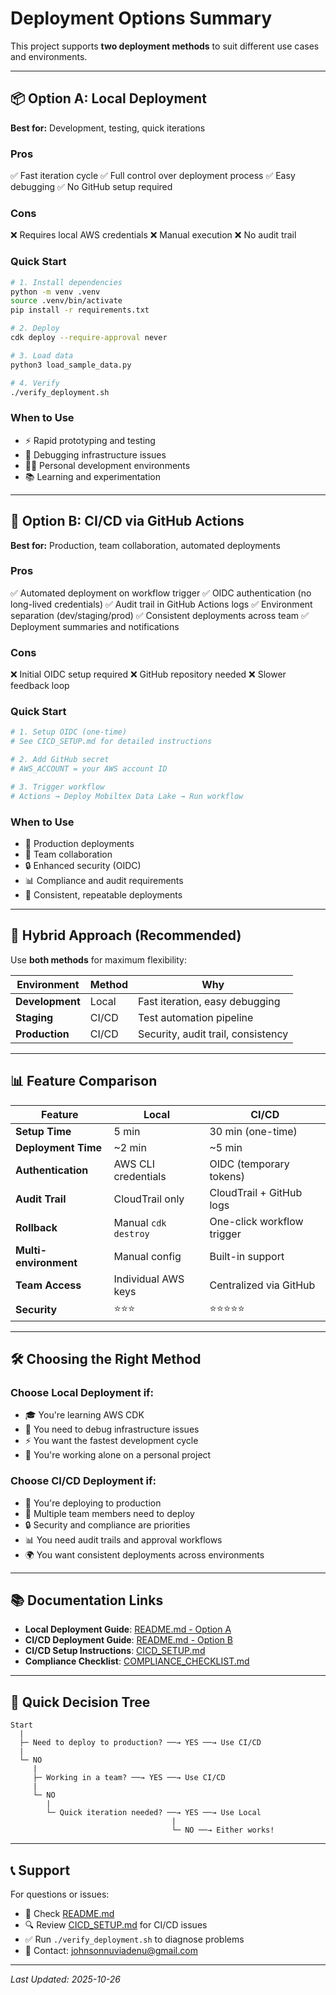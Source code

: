 # Deployment Options Summary

This project supports **two deployment methods** to suit different use cases and environments.

---

## 📦 Option A: Local Deployment

**Best for:** Development, testing, quick iterations

### Pros
✅ Fast iteration cycle
✅ Full control over deployment process
✅ Easy debugging
✅ No GitHub setup required

### Cons
❌ Requires local AWS credentials
❌ Manual execution
❌ No audit trail

### Quick Start
```bash
# 1. Install dependencies
python -m venv .venv
source .venv/bin/activate
pip install -r requirements.txt

# 2. Deploy
cdk deploy --require-approval never

# 3. Load data
python3 load_sample_data.py

# 4. Verify
./verify_deployment.sh
```

### When to Use
- ⚡ Rapid prototyping and testing
- 🔧 Debugging infrastructure issues
- 👨‍💻 Personal development environments
- 📚 Learning and experimentation

---

## 🚀 Option B: CI/CD via GitHub Actions

**Best for:** Production, team collaboration, automated deployments

### Pros
✅ Automated deployment on workflow trigger
✅ OIDC authentication (no long-lived credentials)
✅ Audit trail in GitHub Actions logs
✅ Environment separation (dev/staging/prod)
✅ Consistent deployments across team
✅ Deployment summaries and notifications

### Cons
❌ Initial OIDC setup required
❌ GitHub repository needed
❌ Slower feedback loop

### Quick Start
```bash
# 1. Setup OIDC (one-time)
# See CICD_SETUP.md for detailed instructions

# 2. Add GitHub secret
# AWS_ACCOUNT = your AWS account ID

# 3. Trigger workflow
# Actions → Deploy Mobiltex Data Lake → Run workflow
```

### When to Use
- 🏢 Production deployments
- 👥 Team collaboration
- 🔒 Enhanced security (OIDC)
- 📊 Compliance and audit requirements
- 🔄 Consistent, repeatable deployments

---

## 🔄 Hybrid Approach (Recommended)

Use **both methods** for maximum flexibility:

| Environment | Method | Why |
|------------|--------|-----|
| **Development** | Local | Fast iteration, easy debugging |
| **Staging** | CI/CD | Test automation pipeline |
| **Production** | CI/CD | Security, audit trail, consistency |

---

## 📊 Feature Comparison

| Feature | Local | CI/CD |
|---------|-------|-------|
| **Setup Time** | 5 min | 30 min (one-time) |
| **Deployment Time** | ~2 min | ~5 min |
| **Authentication** | AWS CLI credentials | OIDC (temporary tokens) |
| **Audit Trail** | CloudTrail only | CloudTrail + GitHub logs |
| **Rollback** | Manual `cdk destroy` | One-click workflow trigger |
| **Multi-environment** | Manual config | Built-in support |
| **Team Access** | Individual AWS keys | Centralized via GitHub |
| **Security** | ⭐⭐⭐ | ⭐⭐⭐⭐⭐ |

---

## 🛠️ Choosing the Right Method

### Choose **Local Deployment** if:
- 🎓 You're learning AWS CDK
- 🔧 You need to debug infrastructure issues
- ⚡ You want the fastest development cycle
- 👤 You're working alone on a personal project

### Choose **CI/CD Deployment** if:
- 🏢 You're deploying to production
- 👥 Multiple team members need to deploy
- 🔒 Security and compliance are priorities
- 📊 You need audit trails and approval workflows
- 🌍 You want consistent deployments across environments

---

## 📚 Documentation Links

- **Local Deployment Guide**: [README.md - Option A](./README.md#option-a-local-deployment)
- **CI/CD Deployment Guide**: [README.md - Option B](./README.md#option-b-cicd-deployment-via-github-actions)
- **CI/CD Setup Instructions**: [CICD_SETUP.md](./CICD_SETUP.md)
- **Compliance Checklist**: [COMPLIANCE_CHECKLIST.md](./COMPLIANCE_CHECKLIST.md)

---

## 🚦 Quick Decision Tree

```
Start
  |
  ├─ Need to deploy to production? ──→ YES ──→ Use CI/CD
  |
  └─ NO
     |
     ├─ Working in a team? ──→ YES ──→ Use CI/CD
     |
     └─ NO
        |
        └─ Quick iteration needed? ──→ YES ──→ Use Local
                                    |
                                    └─ NO ──→ Either works!
```

---

## 📞 Support

For questions or issues:
- 📖 Check [README.md](./README.md)
- 🔍 Review [CICD_SETUP.md](./CICD_SETUP.md) for CI/CD issues
- ✅ Run `./verify_deployment.sh` to diagnose problems
- 📧 Contact: johnsonnuviadenu@gmail.com

---

*Last Updated: 2025-10-26*

